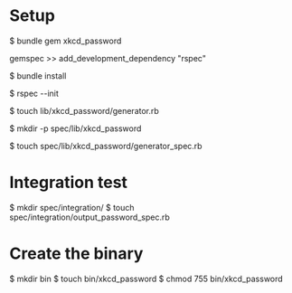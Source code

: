 
# Setup

$ bundle gem xkcd_password

gemspec >> add_development_dependency "rspec"

$ bundle install

$ rspec --init

$ touch lib/xkcd_password/generator.rb

$ mkdir -p spec/lib/xkcd_password

$ touch spec/lib/xkcd_password/generator_spec.rb

# Integration test

$ mkdir spec/integration/
$ touch spec/integration/output_password_spec.rb

# Create the binary

$ mkdir bin
$ touch bin/xkcd_password
$ chmod 755 bin/xkcd_password


